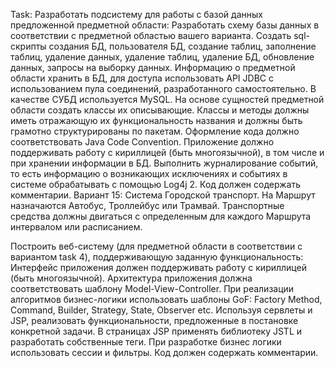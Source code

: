 Task:
Разработать подсистему для работы с базой данных предложенной предметной области:
Разработать схему базы данных в соответствии с предметной областью вашего варианта. Создать sql-скрипты создания БД, пользователя БД, создание таблиц, заполнение таблиц, удаление данных, удаление таблиц, удаление БД, обновление данных, запросы на выборку данных.
Информацию о предметной области хранить в БД, для доступа использовать API JDBC с использованием пула соединений, разработанного самостоятельно. В качестве СУБД используется MySQL.
На основе сущностей предметной области создать классы их описывающие.
Классы и методы должны иметь отражающую их функциональность названия и должны быть грамотно структурированы по пакетам.
Оформление кода должно соответствовать Java Code Convention.
Приложение должно поддерживать работу с кириллицей (быть многоязычной), в том числе и при хранении информации в БД.
Выполнить журналирование событий, то есть информацию о возникающих исключениях и событиях в системе обрабатывать с помощью Log4j 2.
Код должен содержать комментарии.
Вариант 15:
Система Городской транспорт. На Маршрут назначаются Автобус, Троллейбус или Трамвай. Транспортные средства должны двигаться с определенным для каждого Маршрута интервалом или расписанием.

Построить веб-систему (для предметной области в соответствии с вариантом task 4), поддерживающую заданную функциональность:
Интерфейс приложения должен поддерживать работу с кириллицей (быть многоязычной).
Архитектура приложения должна соответствовать шаблону Model-View-Controller.
При реализации алгоритмов бизнес-логики использовать шаблоны GoF: Factory Method, Command, Builder, Strategy, State, Observer etc.
Используя сервлеты и JSP, реализовать функциональности, предложенные в постановке конкретной задачи.
В страницах JSP применять библиотеку JSTL и разработать собственные теги.
При разработке бизнес логики использовать сессии и фильтры.
Код должен содержать комментарии.




